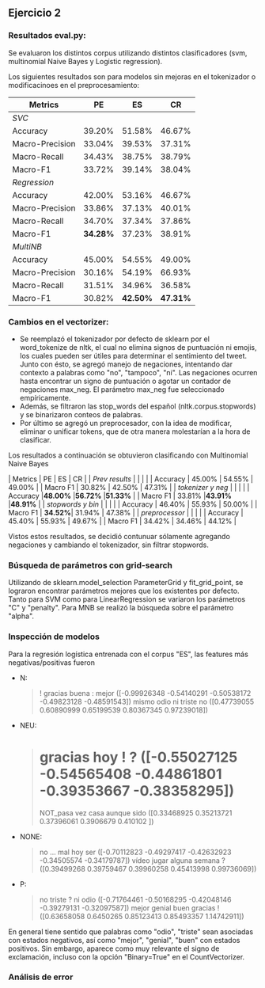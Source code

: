 ## Ejercicio 2

### Resultados eval.py:
Se evaluaron los distintos corpus utilizando distintos clasificadores (svm,
multinomial Naive Bayes y Logistic regression).

Los siguientes resultados son para modelos sin mejoras en el tokenizador o
modificacinoes en el preprocesamiento:


| Metrics           | PE       | ES       | CR       |
|-------------------|----------|----------|----------|
| *SVC*             |          |          |          |
| Accuracy          |  39.20%  |  51.58%  |  46.67%  |
| Macro-Precision   |  33.04%  |  39.53%  |  37.31%  |
| Macro-Recall      |  34.43%  |  38.75%  |  38.79%  |
| Macro-F1          |  33.72%  |  39.14%  |  38.04%  |
| *Regression*      |          |          |          |
| Accuracy          |  42.00%  |  53.16%  |  46.67%  |
| Macro-Precision   |  33.86%  |  37.13%  |  40.01%  |
| Macro-Recall      |  34.70%  |  37.34%  |  37.86%  |
| Macro-F1          |**34.28%**|  37.23%  |  38.91%  |
| *MultiNB*         |          |          |          |
| Accuracy          |  45.00%  |  54.55%  |  49.00%  |
| Macro-Precision   |  30.16%  |  54.19%  |  66.93%  |
| Macro-Recall      |  31.51%  |  34.96%  |  36.58%  |
| Macro-F1          |  30.82%  |**42.50%**|**47.31%**|


### Cambios en el vectorizer:
- Se reemplazó el tokenizador por defecto de sklearn por el word_tokenize de nltk,
el cual no elimina signos de puntuación ni emojis, los cuales pueden ser útiles
para determinar el sentimiento del tweet. Junto con ésto, se agregó manejo de negaciones,
intentando dar contexto a palabras como "no", "tampoco", "ni". Las negaciones ocurren
hasta encontrar un signo de puntuación o agotar un contador de negaciones max_neg. El
parámetro max_neg fue seleccionado empíricamente.
- Además, se filtraron las stop_words del español (nltk.corpus.stopwords) y se binarizaron
conteos de palabras.
- Por último se agregó un preprocesador, con la idea de modificar, eliminar o unificar
tokens, que de otra manera molestarían a la hora de clasificar.

Los resultados a continuación se obtuvieron clasificando con Multinomial Naive Bayes

| Metrics           | PE        | ES        | CR        |
| *Prev results*    |           |           |           |
| Accuracy          | 45.00%    | 54.55%    | 49.00%    |
| Macro F1          | 30.82%    | 42.50%    | 47.31%    |
| *tokenizer y neg* |           |           |           |
| Accuracy          |**48.00%** |**56.72%** |**51.33%** |
| Macro F1          | 33.81%    |**43.91%** |**48.91%** |
| *stopwords y bin* |           |           |           |
| Accuracy          | 46.40%    | 55.93%    | 50.00%    |
| Macro F1          | **34.52%**| 31.94%    | 47.38%    |
| *preprocessor*    |           |           |           |
| Accuracy          | 45.40%    | 55.93%    | 49.67%    |
| Macro F1          | 34.42%    | 34.46%    | 44.12%    |

Vistos estos resultados, se decidió contunuar sólamente agregando negaciones y cambiando el tokenizador,
sin filtrar stopwords.

### Búsqueda de parámetros con grid-search
Utilizando de sklearn.model\_selection ParameterGrid y fit\_grid\_point, se lograron encontrar parámetros
mejores que los existentes por defecto. Tanto para SVM como para LinearRegression se variaron los
parámetros "C" y "penalty". Para MNB se realizó la búsqueda sobre el parámetro "alpha".

### Inspección de modelos
Para la regresión logística entrenada con el corpus "ES", las features más negativas/positivas fueron
- N:
	> ! gracias buena : mejor ([-0.99926348 -0.54140291 -0.50538172 -0.49823128 -0.48591543])
	> mismo odio ni triste no ([0.47739055 0.60890999 0.65199539 0.80367345 0.97239018])
- NEU:
	> # gracias hoy ! ? ([-0.55027125 -0.54565408 -0.44861801 -0.39353667 -0.38358295])
	> NOT_pasa vez casa aunque sido ([0.33468925 0.35213721 0.37396061 0.3906679  0.410102  ])
- NONE:
	> no ... mal hoy ser ([-0.70112823 -0.49297417 -0.42632923 -0.34505574 -0.34179787])
	> vídeo jugar alguna semana ? ([0.39499268 0.39759467 0.39960258 0.45413998 0.99736069])
- P:
	> no triste ? ni odio ([-0.71764461 -0.50168295 -0.42048146 -0.39279131 -0.32097587])
	> mejor genial buen gracias ! ([0.63658058 0.6450265  0.85123413 0.85493357 1.14742911])

En general tiene sentido que palabras como "odio", "triste" sean asociadas con estados negativos,
así como "mejor", "genial", "buen" con estados positivos. Sin embargo, aparece como muy relevante
el signo de exclamación, incluso con la opción "Binary=True" en el CountVectorizer.


### Análisis de error
